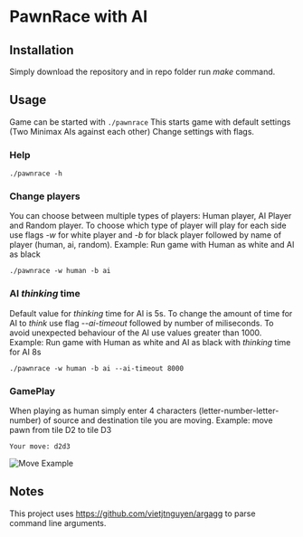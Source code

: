 # PawnRace with AI

## Installation
Simply download the repository and in repo folder run _make_ command.

## Usage
Game can be started with
``` ./pawnrace ```
This starts game with default settings (Two Minimax AIs against each other)
Change settings with flags. 
### Help
```
./pawnrace -h
```
### Change players
You can choose between multiple types of players: Human player, AI Player and Random player. To choose which type of player will play for each side use flags _-w_ for white player and _-b_ for black player followed by name of player (human, ai, random).
Example: Run game with Human as white and AI as black
```
./pawnrace -w human -b ai
```
### AI _thinking_ time
Default value for _thinking_ time for AI is 5s.
To change the amount of time for AI to _think_ use flag _--ai-timeout_ followed by number of miliseconds. To avoid unexpected behaviour of the AI use values greater than 1000.
Example: Run game with Human as white and AI as black with _thinking_ time for AI 8s
```
./pawnrace -w human -b ai --ai-timeout 8000
```
### GamePlay
When playing as human simply enter 4 characters (letter-number-letter-number) of source and destination tile you are moving. Example: move pawn from tile D2 to tile D3
```
Your move: d2d3
```
![Move Example](/imgs/move_example.png)

## Notes
This project uses https://github.com/vietjtnguyen/argagg to parse command line arguments.
